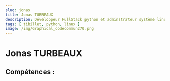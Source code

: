 ```yaml
---
slug: jonas
title: Jonas TURBEAUX
description: Développeur FullStack python et adminstrateur système linux polyvalent.
tags: [ tibillet, python, linux ]
image: /img/Graphical_codecommun270.png
---
```


# Jonas TURBEAUX

## Compétences :
